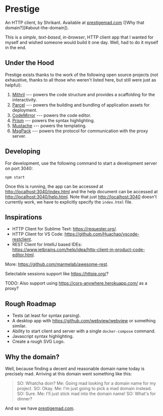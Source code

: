 # Prestige

An HTTP client, by Shrikant. Available at [prestigemad.com](https://prestigemad.com)
([Why that domain?][#about-the-domain]).

This is a *simple*, *text-based*, *in-browser*, HTTP client app that I wanted for myself and wished someone would build
it one day. Well, had to do it myself in the end.

## Under the Hood

Prestige exists thanks to the work of the following open source projects (not exhaustive, thanks to all those who
weren't listed here, but still were just as helpful):

1. [Mithril](https://mithril.js.org/) --- powers the code structure and provides a scaffolding for the interactivity.
1. [Parcel](https://parceljs.org/) --- powers the building and bundling of application assets for deployment.
1. [CodeMirror](https://codemirror.net/) --- powers the code editor.
1. [Prism](https://prismjs.com/) --- powers the syntax highlighting.
1. [Mustache](https://mustache.github.io/) --- powers the templating.
1. [MsgPack](https://msgpack.org/index.html) --- powers the protocol for communication with the proxy server.

## Developing

For development, use the following command to start a development server on port 3040:

    npm start

Once this is running, the app can be accessed at <http://localhost:3040/index.html> and the help document can be
accessed at <http://localhost:3040/help.html>. Note that just <http://localhost:3040> doesn't currently work, we have to
explicitly specify the `index.html` file.

## Inspirations

- HTTP Client for Sublime Text: <https://requester.org/>.
- HTTP Client for VS Code: <https://github.com/Huachao/vscode-restclient>.
- REST Client for IntelliJ based IDEs: <https://www.jetbrains.com/help/idea/http-client-in-product-code-editor.html>.

More: <https://github.com/marmelab/awesome-rest>.

Selectable sessions support like <https://httpie.org/>?

TODO: Also support using <https://cors-anywhere.herokuapp.com/> as a proxy?

## Rough Roadmap

- Tests (at least for syntax parsing).
- A desktop app with <https://github.com/webview/webview> or something similar.
- Ability to start client and server with a single `docker-compose` command.
- Javascript syntax highlighting.
- Create a rough SVG Logo.

## Why the domain?

Well, because finding a decent and reasonable domain name today is precisely mad. Arriving at this domain went something
like this:

> SO: Whatcha doin?
> Me: Going mad looking for a domain name for my project.
> SO: Okay.
> Me: I'm just going to pick a mad domain instead.
> SO: Sure.
> Me: I'll just stick mad into the domain name!
> SO: What's for dinner?

And so we have [prestigemad.com](https://prestigemad.com).
